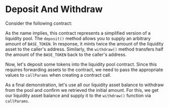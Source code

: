 # Deposit And Withdraw

Consider the following contract:

<!-- <<< ../../docs-snippets/test/fixtures/forc-projects/liquidity-pool/src/main.sw#deposit-and-withdraw-cookbook-1{rust:line-numbers} -->

As the name implies, this contract represents a simplified version of a liquidity pool. The `deposit()` method allows you to supply an arbitrary amount of `BASE_TOKEN`. In response, it mints twice the amount of the liquidity asset to the caller's address. Similarly, the `withdraw()` method transfers half the amount of the `BASE_TOKEN` back to the caller's address.

Now, let's deposit some tokens into the liquidity pool contract. Since this requires forwarding assets to the contract, we need to pass the appropriate values to `callParams` when creating a contract call.

<!-- <<< ../../docs-snippets/src/guide/cookbook/deposit-and-withdraw.test.ts#deposit-and-withdraw-cookbook-2{ts:line-numbers} -->

As a final demonstration, let's use all our liquidity asset balance to withdraw from the pool and confirm we retrieved the initial amount. For this, we get our liquidity asset balance and supply it to the `withdraw()` function via `callParams`.

<!-- <<< ../../docs-snippets/src/guide/cookbook/deposit-and-withdraw.test.ts#deposit-and-withdraw-cookbook-3{ts:line-numbers} -->
